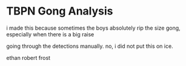 # TBPN Gong Analysis
i made this because sometimes the boys absolutely rip the size gong, especially when there is a big raise


going through the detections manually. no, i did not put this on ice.


ethan robert frost
